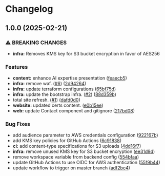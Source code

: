 # Changelog

## 1.0.0 (2025-02-21)


### ⚠ BREAKING CHANGES

* **infra:** Removes KMS key for S3 bucket encryption in favor of AES256

### Features

* **content:** enhance AI expertise presentation ([feaecb5](https://github.com/aicharles/charlesblumenthal.com/commit/feaecb5199d658f6164dd730fbc941779f41acb3))
* **infra:** remove waf. ([#6](https://github.com/aicharles/charlesblumenthal.com/issues/6)) ([2d94264](https://github.com/aicharles/charlesblumenthal.com/commit/2d9426413c826a404aa0820f9f60eff9a10b0fb8))
* **infra:** update terraform configurations ([65bf75d](https://github.com/aicharles/charlesblumenthal.com/commit/65bf75d86b86920557019f1d80bc3cc95b77beca))
* **infra:** update the bootstrap infra. ([#2](https://github.com/aicharles/charlesblumenthal.com/issues/2)) ([88d359b](https://github.com/aicharles/charlesblumenthal.com/commit/88d359b439a7562c2b1b4f39c1b4c91ef5e57b04))
* total site refresh. ([#1](https://github.com/aicharles/charlesblumenthal.com/issues/1)) ([dafd0d0](https://github.com/aicharles/charlesblumenthal.com/commit/dafd0d02cda182f9f3af362ca335ac6b9b0ef4bd))
* **website:** updated certs content. ([e0b15ee](https://github.com/aicharles/charlesblumenthal.com/commit/e0b15ee337c23de6c6682350a48b71b0566bf327))
* **web:** update Contact component and gitignore ([217bd08](https://github.com/aicharles/charlesblumenthal.com/commit/217bd0861946d5b40fed107ba48e925ff78d399c))


### Bug Fixes

* add audience parameter to AWS credentials configuration ([922167b](https://github.com/aicharles/charlesblumenthal.com/commit/922167b6a8a2c3ccf5ff6a8202404022cfa567ba))
* add KMS key policies for GitHub Actions ([6c91838](https://github.com/aicharles/charlesblumenthal.com/commit/6c918384910d586cd5a065c14fe84b7c44d41fd1))
* **ci:** add content-type specifications for S3 uploads ([4dd16f7](https://github.com/aicharles/charlesblumenthal.com/commit/4dd16f7a48ce0a67a6f9ece64316634326345450))
* **infra:** remove unused KMS key for S3 bucket encryption ([ee31d9d](https://github.com/aicharles/charlesblumenthal.com/commit/ee31d9d4c1992f8f0b1e86b1d4a7e53ffc09e7a5))
* remove workspace variable from backend config ([554bfaa](https://github.com/aicharles/charlesblumenthal.com/commit/554bfaac3f97fdde396d62805862bccc3b648127))
* update GitHub Actions to use OIDC for AWS authentication ([55f9b44](https://github.com/aicharles/charlesblumenthal.com/commit/55f9b445276c0407d4f2b876ff21e50532df1a07))
* update workflow to trigger on master branch ([adf2bc4](https://github.com/aicharles/charlesblumenthal.com/commit/adf2bc4989b9a7cb368716a8ac034ecbeda98a80))
